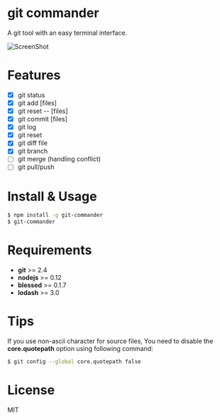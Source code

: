 # git commander

A git tool with an easy terminal interface.

![ScreenShot](https://raw.githubusercontent.com/golbin/git-commander/master/doc/git-commander@2x.gif)

# Features

- [x] git status
- [x] git add [files]
- [x] git reset -- [files]
- [x] git commit [files]
- [x] git log
- [x] git reset <commit>
- [x] git diff file
- [x] git branch
- [ ] git merge (handling conflict)
- [ ] git pull/push

# Install & Usage

```bash
$ npm install -g git-commander
$ git-commander
```

# Requirements

- **git** >= 2.4
- **nodejs** >= 0.12
- **blessed** >= 0.1.7
- **lodash** >= 3.0

# Tips

If you use non-ascii character for source files, You need to disable
the **core.quotepath** option using following command:

```bash
$ git config --global core.quotepath false
```

# License

MIT
